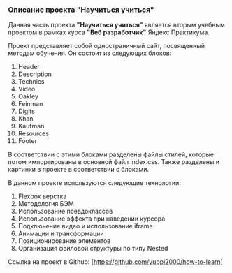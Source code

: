 ### Описание проекта "Научиться учиться"

Данная часть проекта **"Научиться учиться"** является вторым учебным проектом в рамках курса
**"Веб разработчик"** Яндекс Практикума.

Проект представляет собой одностраничный сайт, посвященный методам обучения. Он состоит из следующих блоков:
1. Header
2. Description
3. Technics
4. Video
5. Oakley
6. Feinman
7. Digits
8. Khan
9. Kaufman
10. Resources
11. Footer

В соответствии с этими блоками разделены файлы стилей, которые потом импортированы в основной файл index.css. Также разделены и картинки в проекте в соответствии с блоками.

В данном проекте используются следующие технологии:
1. Flexbox верстка
2. Методология БЭМ
3. Использование псевдоклассов
4. Использование эффекта при наведении курсора
5. Подключение видео и использование iframe
6. Анимации и трансформации
7. Позиционирование элементов
8. Организация файловой структуры по типу Nested

Ссылка на проект в Github:
[https://github.com/yuppi2000/how-to-learn]


